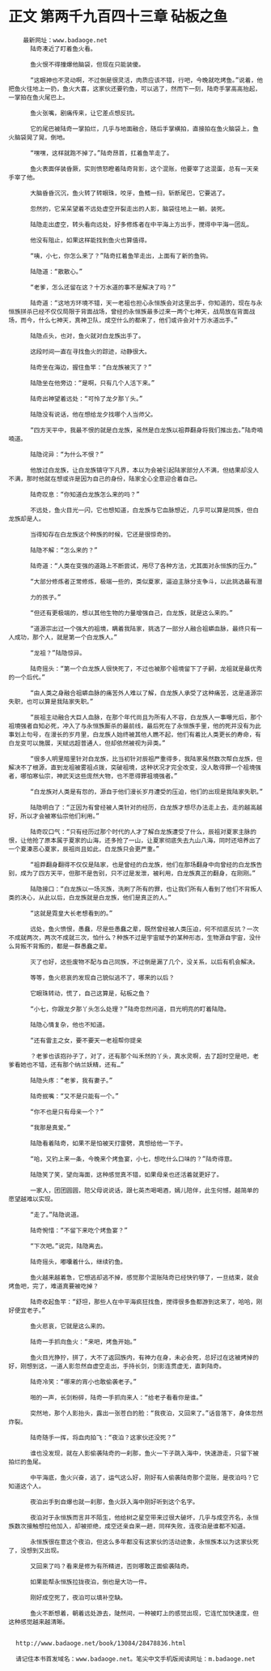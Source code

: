 # 正文 第两千九百四十三章 砧板之鱼
        最新网址：www.badaoge.net
          陆奇凑近了盯着鱼火看。
      
          鱼火恨不得撞爆他脑袋，但现在只能装傻。
      
          “这眼神也不灵动啊，不过倒是很灵活，肉质应该不错，行吧，今晚就吃烤鱼。”说着，他把鱼火往地上一扔，鱼火大喜，这家伙还要钓鱼，可以逃了，然而下一刻，陆奇手掌高高抬起，一掌拍在鱼火尾巴上。
      
          鱼火张嘴，剧痛传来，让它差点想反抗。
      
          它的尾巴被陆奇一掌拍烂，几乎与地面融合，随后手掌横拍，直接拍在鱼火脑袋上，鱼火脑袋晃了晃，倒地。
      
          “嘿嘿，这样就跑不掉了。”陆奇昂首，扛着鱼竿走了。
      
          鱼火表面佯装昏厥，实则愤怒瞪着陆奇背影，这个混账，他要宰了这混蛋，总有一天亲手宰了他。
      
          大脑昏昏沉沉，鱼火转了转眼珠，咬牙，鱼鳍一扫，斩断尾巴，它要逃了。
      
          忽然的，它呆呆望着不远处虚空开裂走出的人影，脑袋往地上一躺，装死。
      
          陆隐走出虚空，转头看向远处，好多修炼者在中平海上方出手，搅得中平海一团乱。
      
          他没有阻止，如果这样能找到鱼火也算值得。
      
          “咦，小七，你怎么来了？”陆奇扛着鱼竿走出，上面有了新的鱼钩。
      
          陆隐道：“散散心。”
      
          “老爹，怎么还留在这？十万水道的事不是解决了吗？”
      
          陆奇道：“这地方环境不错，天一老祖也担心永恒族会对这里出手，你知道的，现在与永恒族拼杀已经不仅仅局限于背面战场，曾经的永恒族最多过来一两个七神天，战局放在背面战场，而今，什么七神天，真神卫队，成空什么的都来了，他们或许会对十万水道出手。”
      
          陆隐点头，也对，鱼火就对白龙族出手了。
      
          这段时间一直在寻找鱼火的踪迹，动静很大。
      
          陆奇坐在海边，握住鱼竿：“白龙族被灭了？”
      
          陆隐坐在他旁边：“是啊，只有几个人活下来。”
      
          陆奇出神望着远处：“可怜了龙夕那丫头。”
      
          陆隐没有说话，他在想给龙夕找哪个人当师父。
      
          “四方天平中，我最不恨的就是白龙族，虽然是白龙族以祖莽翻身将我们推出去。”陆奇喃喃道。
      
          陆隐诧异：“为什么不恨？”
      
          他放过白龙族，让白龙族镇守下凡界，本以为会被引起陆家部分人不满，但结果却没人不满，那时他就在想或许是因为自己的身份，陆家全心全意迎合着自己。
      
          陆奇叹息：“你知道白龙族怎么来的吗？”
      
          不远处，鱼火目光一闪，它也想知道，白龙族与它血脉想近，几乎可以算是同族，但白龙族却是人。
      
          当得知存在白龙族这个种族的时候，它还是很惊奇的。
      
          陆隐不解：“怎么来的？”
      
          陆奇道：“人类在变强的道路上不断尝试，用尽了各种方法，尤其面对永恒族的压力。”
      
          “大部分修炼者正常修炼，极端一些的，类似夏家，逼迫主脉分支争斗，以此挑选最有潜
      
          力的孩子。”
      
          “但还有更极端的，想以其他生物的力量增强自己，白龙族，就是这么来的。”
      
          “道源宗出过一个强大的祖境，瞒着我陆家，挑选了一部分人融合祖蟒血脉，最终只有一人成功，那个人，就是第一个白龙族人。”
      
          “龙祖？”陆隐惊异。
      
          陆奇摇头：“第一个白龙族人很快死了，不过也被那个祖境留下了子嗣，龙祖就是最优秀的一个后代。”
      
          “由人类之身融合祖蟒血脉的痛苦外人难以了解，白龙族人承受了这种痛苦，这是道源宗失职，也可以算是我陆家失职。”
      
          “辰祖主动融合大巨人血脉，在那个年代尚且为所有人不容，白龙族人一事曝光后，那个祖境强者自知必死，冲入了与永恒族厮杀的最前线，最后死在了永恒族手里，他的死并没有为此事划上句号，在漫长的岁月里，白龙族人始终被其他人瞧不起，他们有着比人类更长的寿命，有白龙变可以施展，天赋远超普通人，但却依然被视为异类。”
      
          “很多人明里暗里针对白龙族，比当初针对辰祖严重得多，我陆家虽然数次帮白龙族，但解决不了根源，直到龙祖被雾祖点拨，突破祖境，这种状况才完全改变，没人敢得罪一个祖境强者，哪怕寒仙宗，神武天这些庞然大物，也不愿得罪祖境强者。”
      
          “白龙族对人类是有怨的，源自于他们漫长岁月遭受的压迫，他们的出现是我陆家失职。”
      
          陆隐明白了：“正因为有曾经被人类针对的经历，白龙族才想尽办法走上去，走的越高越好，所以才会被寒仙宗他们利用。”
      
          陆奇叹口气：“只有经历过那个时代的人才了解白龙族遭受了什么，辰祖对夏家主脉的恨，让他抢了原本属于夏家的山海，还多抢了一山，让夏家彻底失去九山八海，同时还培养出了一个夏溱恶心夏家，辰祖尚且如此，白龙族只会更严重。”
      
          “祖莽翻身翻得不仅仅是陆家，也是曾经的白龙族，他们在那场翻身中向曾经的白龙族告别，成为了四方天平，但那不是告别，只不过是发泄，被利用，白龙族真正的翻身，在刚刚。”
      
          陆隐接口：“白龙族以一场灭族，洗刷了所有的罪，也让我们所有人看到了他们不背叛人类的决心，从此以后，白龙族就是白龙族，他们是真正的人。”
      
          “这就是霓皇大长老想看到的。”
      
          远处，鱼火愤恨，愚蠢，尽是些愚蠢之辈，既然曾经被人类压迫，何不彻底反抗？一次不成就两次，两次不成就三次，怕什么？种族不过是宇宙赋予的某种形态，生物源自宇宙，没什么背叛不背叛的，都是一群愚蠢之辈。
      
          灭了也好，这些废物不配与自己同族，不过倒是漏了几个，没关系，以后有机会解决。
      
          等等，鱼火悲哀的发现自己貌似逃不了，哪来的以后？
      
          它眼珠转动，慌了，自己这算是，砧板之鱼？
      
          “小七，你跟龙夕那丫头怎么处理？”陆奇忽然问道，目光明亮的盯着陆隐。
      
          陆隐心情复杂，他也不知道。
      
          “还有雷主之女，要不要天一老祖帮你提亲
      
          ？老爹也该抱孙子了，对了，还有那个叫禾然的丫头，真水灵啊，去了超时空是吧，老爹看她也不错，还有那个纳兰妖精，还有…”
      
          陆隐头疼：“老爹，我有妻子。”
      
          陆奇抿嘴：“又不是只能有一个。”
      
          “你不也是只有母亲一个？”
      
          “我那是真爱。”
      
          陆隐看着陆奇，如果不是怕被天打雷劈，真想给他一下子。
      
          “哈，又钓上来一条，今晚来个烤鱼宴，小七，想吃什么口味的？”陆奇得意。
      
          陆隐笑了笑，望向海面，这种感觉真不错，如果母亲也还活着就更好了。
      
          一家人，团团圆圆，陪父母说说话，跟七英杰喝喝酒，嫣儿陪伴，此生何憾，越简单的愿望越难以实现。
      
          “走了。”陆隐说道。
      
          陆奇惋惜：“不留下来吃个烤鱼宴？”
      
          “下次吧。”说完，陆隐离去。
      
          陆奇摇头，嘟囔着什么，继续钓鱼。
      
          鱼火越来越着急，它想逃却逃不掉，感觉那个混账陆奇已经快钓够了，一旦结束，就会烤鱼吧，完了，难道真要被吃掉？
      
          陆奇收起鱼竿：“舒坦，那些人在中平海疯狂找鱼，搅得很多鱼都游到这来了，哈哈，刚好便宜老子。”
      
          鱼火悲哀，它就是这么来的。
      
          陆奇一手抓向鱼火：“来吧，烤鱼开始。”
      
          鱼火目光狰狞，拼了，大不了返回族内，有神力在身，未必会死，总好过在这被烤掉的好，刚想到这，一道人影忽然自虚空走出，手持长剑，剑影连贯虚无，直刺陆奇。
      
          陆奇冷笑：“哪来的宵小也敢偷袭老子。”
      
          啪的一声，长剑粉碎，陆奇一手抓向来人：“给老子看看你是谁。”
      
          突然地，那个人影抬头，露出一张苍白的脸：“我夜泊，又回来了。”话音落下，身体忽然炸裂。
      
          陆奇随手一挥，将血肉拍飞：“夜泊？这家伙还没死？”
      
          谁也没发现，就在人影偷袭陆奇的一刹那，鱼火一下子跳入海中，快速游走，只留下被拍烂的鱼尾。
      
          中平海底，鱼火兴奋，逃了，运气这么好，刚好有人偷袭陆奇那个混账，是夜泊吗？它知道这个人。
      
          夜泊出手到自爆也就一刹那，鱼火跃入海中刚好听到这个名字。
      
          夜泊对于永恒族而言并不陌生，他给树之星空带来过很大破坏，几乎与成空齐名，永恒族数次接触想拉他加入，却被拒绝，成空还亲自来一趟，同样失败，连夜泊是谁都不知道。
      
          永恒族很在意这个夜泊，但这么多年都没有这家伙的活动迹象，永恒族本以为这家伙死了，没想到又出现。
      
          又回来了吗？看来是修为有所精进，否则哪敢正面偷袭陆奇。
      
          如果能帮永恒族拉拢夜泊，倒也是大功一件。
      
          刚好成空死了，夜泊可以填补空缺。
      
          鱼火不断想着，朝着远处游去，陡然间，一种被盯上的感觉出现，它连忙加快速度，但这种感觉越来越清晰。
      
      
      http://www.badaoge.net/book/13084/28478836.html
      
      请记住本书首发域名：www.badaoge.net。笔尖中文手机版阅读网址：m.badaoge.net